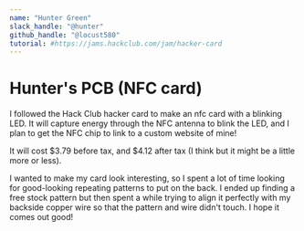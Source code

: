 ```yaml
---
name: "Hunter Green"
slack_handle: "@hunter"
github_handle: "@locust580"
tutorial: #https://jams.hackclub.com/jam/hacker-card
---
```


# Hunter's PCB (NFC card)

<!-- Describe your board in 2-3 sentences. What are you making? What will it do? -->
I followed the Hack Club hacker card to make an nfc card with a blinking LED. It will capture energy through the NFC antenna 
to blink the LED, and I plan to get the NFC chip to link to a custom website of mine!
<!-- How much is it going to cost? -->
It will cost $3.79 before tax, and $4.12 after tax (I think but it might be a little more or less).
<!-- Tell us a little bit about your design process. What were some challenges? What helped? ***Totally optional*** -->
I wanted to make my card look interesting, so I spent a lot of time looking for good-looking repeating patterns to put on the
back. I ended up finding a free stock pattern but then spent a while trying to align it perfectly with my backside copper wire
so that the pattern and wire didn't touch. I hope it comes out good! 
